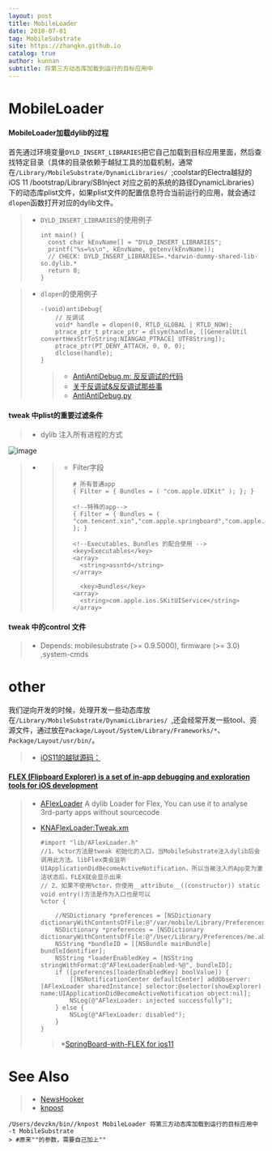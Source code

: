 ```yaml
---
layout: post
title: MobileLoader
date: 2018-07-01
tag: MobileSubstrate
site: https://zhangkn.github.io
catalog: true
author: kunnan
subtitle: 将第三方动态库加载到运行的目标应用中
---
```




# MobileLoader

#### MobileLoader加载dylib的过程 

 首先通过环境变量`DYLD_INSERT_LIBRARIES`把它自己加载到目标应用里面，然后查找特定目录（具体的目录依赖于越狱工具的加载机制，通常在`/Library/MobileSubstrate/DynamicLibraries/ `;coolstar的Electra越狱的iOS 11  /bootstrap/Library/SBInject  对应之前的系统的路径DynamicLibraries）下的动态库plist文件，如果plist文件的配置信息符合当前运行的应用，就会通过`dlopen`函数打开对应的dylib文件。



> * `DYLD_INSERT_LIBRARIES`的使用例子
>
>   ```
>   int main() {
>     const char kEnvName[] = "DYLD_INSERT_LIBRARIES";
>     printf("%s=%s\n", kEnvName, getenv(kEnvName));
>     // CHECK: DYLD_INSERT_LIBRARIES=.*darwin-dummy-shared-lib-so.dylib.*
>     return 0;
>   }
>   ```
>
>   

> * `dlopen`的使用例子
>
>   ```
>   -(void)antiDebug{
>       // 反调试
>       void* handle = dlopen(0, RTLD_GLOBAL | RTLD_NOW);
>       ptrace_ptr_t ptrace_ptr = dlsym(handle, [[GeneralUtil convertHexStrToString:NIANGAO_PTRACE] UTF8String]);
>       ptrace_ptr(PT_DENY_ATTACH, 0, 0, 0);
>       dlclose(handle);
>   }
>   ```
>
>   > * [AntiAntiDebug.m: 反反调试的代码  ](https://github.com/kunnan/AntiAntiDebug/blob/master/tweak/antiantidebug/Tweak.xm)
>   > * [关于反调试&反反调试那些事](http://www.alonemonkey.com/2017/05/25/*antiantidebug*/)[ ](https://github.com/HarryHaoLee)
>   > * [AntiAntiDebug.py](https://github.com/zhangkn/iOSREBook/tree/master/chapter-8/8.3%20%E5%8A%A8%E6%80%81%E4%BF%9D%E6%8A%A4/AntiAntiDebug)



#### tweak 中plist的重要过滤条件

> * dylib   注入所有进程的方式

![image](https://ws4.sinaimg.cn/large/af39b376ly1fsu3q7z9cej20ak03rq4p.jpg)

> * > - Filter字段
>   >
>   >   ```
>   >   # 所有普通app 
>   >   { Filter = { Bundles = ( "com.apple.UIKit" ); }; }
>   >   ```
>   >
>   >   ```
>   >   <!--特殊的app-->
>   >   { Filter = { Bundles = ( "com.tencent.xin","com.apple.springboard","com.apple.Preferences"); }; }
>   >   ```
>   >
>   >   ```
>   >   <!--Executables、Bundles 的配合使用 -->
>   >   <key>Executables</key>
>   >   <array>
>   >     <string>assntd</string>
>   >   </array>
>   >   
>   >     <key>Bundles</key>
>   >   <array>
>   >     <string>com.apple.ios.SKitUIService</string>
>   >   </array>
>   >   ```
>   >
>   >   



#### tweak 中的control 文件

> * Depends: mobilesubstrate (>= 0.9.5000), firmware (>= 3.0) ,system-cmds 

# other 

我们逆向开发的时候，处理开发一些动态库放在`/Library/MobileSubstrate/DynamicLibraries/ `,还会经常开发一些tool、资源文件，通过放在`Package/Layout/System/Library/Frameworks/*`、`Package/Layout/usr/bin/`。



> * [iOS11的越狱源码：](https://github.com/coolstar/electra/blob/master/docs/getting-started.md )



#### [FLEX (Flipboard Explorer) is a set of in-app debugging and exploration tools for iOS development](https://github.com/Flipboard/FLEX#learning-from-other-apps)



> * [AFlexLoader](https://github.com/zhangkn/KNAFlexLoader) A dylib Loader for Flex, You can use it to analyse 3rd-party apps without sourcecode
>
> * [KNAFlexLoader:Tweak.xm](https://github.com/zhangkn/KNAFlexLoader/blob/master/Tweak.xm)
>
>   ```
>   #import "lib/AFlexLoader.h"
>   //1、%ctor方法是tweak 初始化的入口，当MobileSubstrate注入dylib后会调用此方法。libFlex类会监听UIApplicationDidBecomeActiveNotification，所以当被注入的App变为激活状态后，FLEX就会显示出来
>   // 2、如果不使用%ctor，你使用__attribute__((constructor)) static void entry()方法是作为入口也是可以
>   %ctor {
>   
>   	//NSDictionary *preferences = [NSDictionary dictionaryWithContentsOfFile:@"/var/mobile/Library/Preferences/me.abit.AFlexLoader.plist"];
>   	NSDictionary *preferences = [NSDictionary dictionaryWithContentsOfFile:@"/User/Library/Preferences/me.abit.AFlexLoader.plist"];
>   	NSString *bundleID = [[NSBundle mainBundle] bundleIdentifier];
>   	NSString *loaderEnabledKey = [NSString stringWithFormat:@"AFlexLoaderEnabled-%@", bundleID];
>   	if ([preferences[loaderEnabledKey] boolValue]) {
>   		[[NSNotificationCenter defaultCenter] addObserver:[AFlexLoader sharedInstance] selector:@selector(showExplorer) name:UIApplicationDidBecomeActiveNotification object:nil];
>   		NSLog(@"AFlexLoader: injected successfully");
>   	} else {
>   		NSLog(@"AFlexLoader: disabled");
>   	}
>   }
>   ```
>
>   > *[SpringBoard-with-FLEX for ios11](https://www.lanvsblue.top/2018/01/23/SpringBoard-with-FLEX/)

# See Also 

>* [NewsHooker](https://github.com/kunnan/NewsHooker)
>* [knpost](https://github.com/zhangkn/KNBin/blob/master/knpost) 
>
```
/Users/devzkn/bin//knpost MobileLoader 将第三方动态库加载到运行的目标应用中 -t MobileSubstrate
> #原来""的参数，需要自己加上""
```

